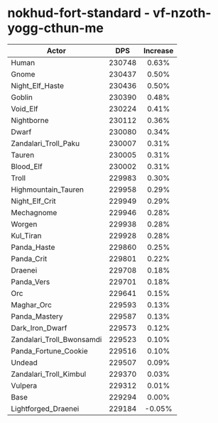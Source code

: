 # nokhud-fort-standard - vf-nzoth-yogg-cthun-me
| Actor | DPS | Increase |
|---|:---:|:---:|
|Human|230748|0.63%|
|Gnome|230437|0.50%|
|Night_Elf_Haste|230436|0.50%|
|Goblin|230390|0.48%|
|Void_Elf|230224|0.41%|
|Nightborne|230112|0.36%|
|Dwarf|230080|0.34%|
|Zandalari_Troll_Paku|230007|0.31%|
|Tauren|230005|0.31%|
|Blood_Elf|230002|0.31%|
|Troll|229983|0.30%|
|Highmountain_Tauren|229958|0.29%|
|Night_Elf_Crit|229949|0.29%|
|Mechagnome|229946|0.28%|
|Worgen|229938|0.28%|
|Kul_Tiran|229928|0.28%|
|Panda_Haste|229860|0.25%|
|Panda_Crit|229801|0.22%|
|Draenei|229708|0.18%|
|Panda_Vers|229701|0.18%|
|Orc|229641|0.15%|
|Maghar_Orc|229593|0.13%|
|Panda_Mastery|229587|0.13%|
|Dark_Iron_Dwarf|229573|0.12%|
|Zandalari_Troll_Bwonsamdi|229523|0.10%|
|Panda_Fortune_Cookie|229516|0.10%|
|Undead|229507|0.09%|
|Zandalari_Troll_Kimbul|229370|0.03%|
|Vulpera|229312|0.01%|
|Base|229294|0.00%|
|Lightforged_Draenei|229184|-0.05%|
